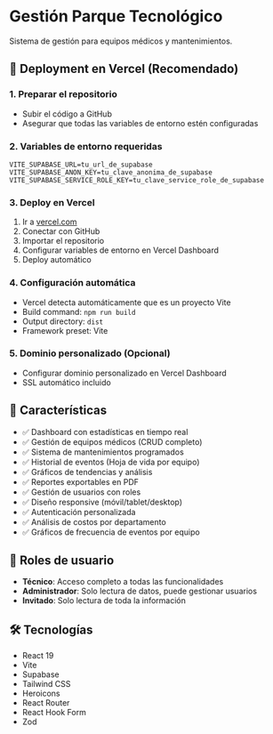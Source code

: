 # Gestión Parque Tecnológico

Sistema de gestión para equipos médicos y mantenimientos.

## 🚀 Deployment en Vercel (Recomendado)

### 1. Preparar el repositorio
- Subir el código a GitHub
- Asegurar que todas las variables de entorno estén configuradas

### 2. Variables de entorno requeridas
```
VITE_SUPABASE_URL=tu_url_de_supabase
VITE_SUPABASE_ANON_KEY=tu_clave_anonima_de_supabase
VITE_SUPABASE_SERVICE_ROLE_KEY=tu_clave_service_role_de_supabase
```

### 3. Deploy en Vercel
1. Ir a [vercel.com](https://vercel.com)
2. Conectar con GitHub
3. Importar el repositorio
4. Configurar variables de entorno en Vercel Dashboard
5. Deploy automático

### 4. Configuración automática
- Vercel detecta automáticamente que es un proyecto Vite
- Build command: `npm run build`
- Output directory: `dist`
- Framework preset: Vite

### 5. Dominio personalizado (Opcional)
- Configurar dominio personalizado en Vercel Dashboard
- SSL automático incluido

## 📱 Características

- ✅ Dashboard con estadísticas en tiempo real
- ✅ Gestión de equipos médicos (CRUD completo)
- ✅ Sistema de mantenimientos programados
- ✅ Historial de eventos (Hoja de vida por equipo)
- ✅ Gráficos de tendencias y análisis
- ✅ Reportes exportables en PDF
- ✅ Gestión de usuarios con roles
- ✅ Diseño responsive (móvil/tablet/desktop)
- ✅ Autenticación personalizada
- ✅ Análisis de costos por departamento
- ✅ Gráficos de frecuencia de eventos por equipo

## 👥 Roles de usuario

- **Técnico**: Acceso completo a todas las funcionalidades
- **Administrador**: Solo lectura de datos, puede gestionar usuarios
- **Invitado**: Solo lectura de toda la información

## 🛠️ Tecnologías

- React 19
- Vite
- Supabase
- Tailwind CSS
- Heroicons
- React Router
- React Hook Form
- Zod
